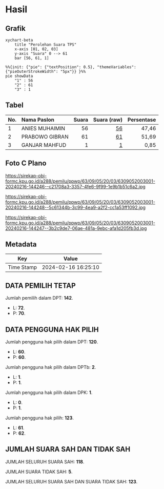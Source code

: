 # Hasil

## Grafik

```mermaid
xychart-beta
    title "Perolehan Suara TPS"
    x-axis [01, 02, 03]
    y-axis "Suara" 0 --> 61
    bar [56, 61, 1]
```

```mermaid
%%{init: {"pie": {"textPosition": 0.5}, "themeVariables": {"pieOuterStrokeWidth": "5px"}} }%%
pie showData
    "1" : 56
    "2" : 61
    "3" : 1
```

## Tabel

| No. | Nama Paslon    | Suara | Suara (raw) | Persentase |
|:--- |:-------------- | -----:| -----------:| ----------:|
| 1   | ANIES MUHAIMIN | 56    | [56][p-1]   | 47,46      |
| 2   | PRABOWO GIBRAN | 61    | [61][p-2]   | 51,69      |
| 3   | GANJAR MAHFUD  | 1     | [1][p-3]    | 0,85       |


[p-1]: https://github.com/gigit-pemilu/pemilu-2024-63-kalimantan-selatan/blob/main/pilpres/hitung-suara/sub/63-kalimantan-selatan/sub/09-tabalong/sub/05-haruai/sub/2003-bongkang/sub/001-tps/sub/paslon-1.txt
[p-2]: https://github.com/gigit-pemilu/pemilu-2024-63-kalimantan-selatan/blob/main/pilpres/hitung-suara/sub/63-kalimantan-selatan/sub/09-tabalong/sub/05-haruai/sub/2003-bongkang/sub/001-tps/sub/paslon-2.txt
[p-3]: https://github.com/gigit-pemilu/pemilu-2024-63-kalimantan-selatan/blob/main/pilpres/hitung-suara/sub/63-kalimantan-selatan/sub/09-tabalong/sub/05-haruai/sub/2003-bongkang/sub/001-tps/sub/paslon-3.txt

## Foto C Plano

https://sirekap-obj-formc.kpu.go.id/a288/pemilu/ppwp/63/09/05/20/03/6309052003001-20240216-144246--c21708a3-3357-4fe6-9f99-1e9b1b51c6a2.jpg

https://sirekap-obj-formc.kpu.go.id/a288/pemilu/ppwp/63/09/05/20/03/6309052003001-20240216-144248--5c61344b-3c99-4ea9-a2f2-cc1a53ff1092.jpg

https://sirekap-obj-formc.kpu.go.id/a288/pemilu/ppwp/63/09/05/20/03/6309052003001-20240216-144247--3b2c9de7-06ae-481a-9ebc-afa1d205fb3d.jpg


## Metadata

| Key        | Value               |
| ---------- | ------------------- |
| Time Stamp | 2024-02-16 16:25:10 |


## DATA PEMILIH TETAP

Jumlah pemilih dalam DPT: **142**.
 * L: **72**.
 * P: **70**.

## DATA PENGGUNA HAK PILIH

Jumlah pengguna hak pilih dalam DPT: **120**.
 * L: **60**.
 * P: **60**.

Jumlah pengguna hak pilih dalam DPTb: **2**.
 * L: **1**.
 * P: **1**.

Jumlah pengguna hak pilih dalam DPK: **1**.
 * L: **0**.
 * P: **1**.

Jumlah pengguna hak pilih: **123**.
 * L: **61**.
 * P: **62**.

## JUMLAH SUARA SAH DAN TIDAK SAH

JUMLAH SELURUH SUARA SAH: **118**.

JUMLAH SUARA TIDAK SAH: **5**.

JUMLAH SELURUH SUARA SAH DAN SUARA TIDAK SAH: **123**.


